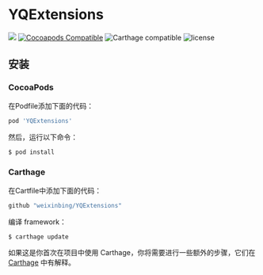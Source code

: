 # YQExtensions

![](https://img.shields.io/badge/language-swift-orange.svg)
[![Cocoapods Compatible](https://img.shields.io/cocoapods/v/SnapKit.svg)](https://cocoapods.org/pods/WXBExtensions)
![Carthage compatible](https://img.shields.io/badge/Carthage-compatible-4BC51D.svg?style=flat)
![license](https://img.shields.io/github/license/mashape/apistatus.svg)

## 安装
### CocoaPods

在Podfile添加下面的代码：

```ruby
pod 'YQExtensions'
```

然后，运行以下命令：

```ruby
$ pod install
```

### Carthage
在Cartfile中添加下面的代码：


```ruby
github "weixinbing/YQExtensions"
```

编译 framework：

```
$ carthage update
```

如果这是你首次在项目中使用 Carthage，你将需要进行一些额外的步骤，它们在 [Carthage](https://github.com/Carthage/Carthage#adding-frameworks-to-an-application) 中有解释。
